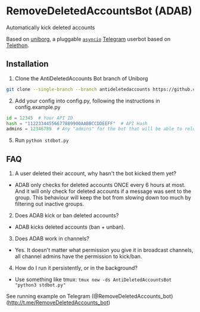 # RemoveDeletedAccountsBot (ADAB)
Automatically kick deleted accounts

Based on [uniborg](Qwerty-Space/uniborg), a pluggable 
[``asyncio``](https://docs.python.org/3/library/asyncio.html) 
[Telegram](https://telegram.org) userbot based on
[Telethon](LonamiWebs/Telethon).


## Installation
1.  Clone the AntiDeletedAccounts Bot branch of Uniborg

```sh
git clone --single-branch --branch antideletedaccounts https://github.com/Qwerty-Space/uniborg.git AntiDeletedAccountsBot
```

2.  Add your config into config.py, following the instructions in config.example.py

```python
id = 12345  # Your API ID
hash = "11223344556677889900AABBCCDDEEFF"  # API Hash
admins = 12346789  # Any "admins" for the bot that will be able to reload the plugins
```

5.  Run `python stdbot.py`


## FAQ
1.  A user deleted their account, why hasn't the bot kicked them yet?

*  ADAB only checks for deleted accounts ONCE every 6 hours at most.  And it will only check for deleted accounts if a message was sent to the group.  This behaviour will keep the bot from slowing down too much by filtering out inactive groups.

2.  Does ADAB kick or ban deleted accounts?

*  ADAB kicks deleted accounts (ban + unban).

3.  Does ADAB work in channels?

*  Yes.  It doesn't matter what permission you give it in broadcast channels, all channel admins have the permission to kick/ban.

4.  How do I run it persistently, or in the background?

*  Use something like tmux: `tmux new -ds AntiDeletedAccountsBot "python3 stdbot.py"`

See running example on Telegram (@RemoveDeletedAccounts_bot)(http://t.me/RemoveDeletedAccounts_bot)
